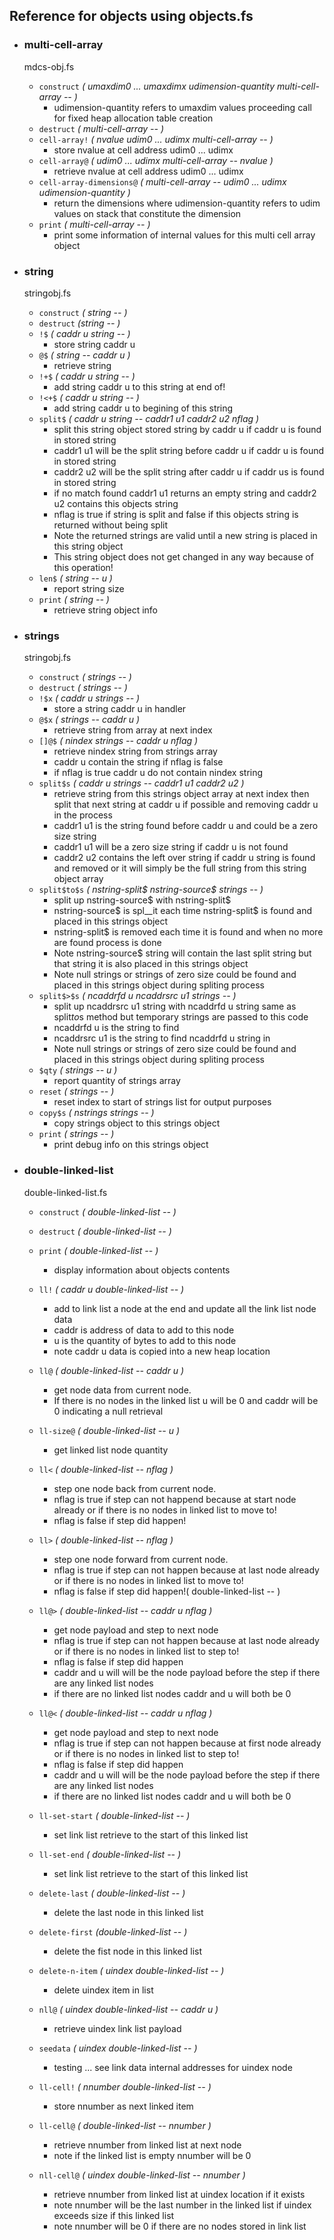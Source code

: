## Reference for objects using objects.fs

* ### multi-cell-array
  mdcs-obj.fs
  * `construct`                 _( umaxdim0 ... umaxdimx udimension-quantity multi-cell-array -- )_
      - udimension-quantity refers to umaxdim values proceeding call for fixed heap allocation table creation
  * `destruct`                  _( multi-cell-array -- )_
  * `cell-array!`               _( nvalue udim0 ... udimx multi-cell-array -- )_
      - store nvalue at cell address udim0 ... udimx
  * `cell-array@`               _( udim0 ... udimx multi-cell-array -- nvalue )_
      - retrieve nvalue at cell address udim0 ... udimx
  * `cell-array-dimensions@`    _( multi-cell-array -- udim0 ... udimx udimension-quantity )_
      - return the dimensions where udimension-quantity refers to udim values on stack that constitute the dimension  
  * `print`                     _( multi-cell-array -- )_
      - print some information of internal values for this multi cell array object

* ### string
  stringobj.fs
  * `construct`           _( string -- )_
  * `destruct`            _(string -- )_
  * `!$`                  _( caddr u string -- )_
      - store string caddr u
  * `@$`                  _( string -- caddr u )_
      - retrieve string
  * `!+$`                 _( caddr u string -- )_
      - add string caddr u to this string at end of!
  * `!<+$`                _( caddr u string -- )_
      - add string caddr u to begining of this string
  * `split$`              _( caddr u string -- caddr1 u1 caddr2 u2 nflag )_
      - split this string object stored string by caddr u if caddr u is found in stored string
      - caddr1 u1 will be the split string before caddr u if caddr u is found in stored string
      - caddr2 u2 will be the split string after caddr u if caddr us is found in stored string
      - if no match found caddr1 u1 returns an empty string and caddr2 u2 contains this objects string
      - nflag is true if string is split and false if this objects string is returned without being split
      - Note the returned strings are valid until a new string is placed in this string object
      - This string object does not get changed in any way because of this operation!
  * `len$`                _( string -- u )_
      - report string size
  * `print`               _( string -- )_
      - retrieve string object info

* ### strings
  stringobj.fs
  * `construct`           _( strings -- )_
  * `destruct`            _( strings -- )_
  * `!$x`                 _( caddr u strings -- )_
      - store a string caddr u in handler
  * `@$x`                 _( strings -- caddr u )_
      - retrieve string from array at next index
  * `[]@$`                _( nindex strings -- caddr u nflag )_
      - retrieve nindex string from strings array
      - caddr u contain the string if nflag is false
      - if nflag is true caddr u do not contain nindex string
  * `split$s`             _( caddr u strings -- caddr1 u1 caddr2 u2 )_
      - retrieve string from this strings object array at next index then split that next string at caddr u if possible and removing caddr u in the process
      - caddr1 u1 is the string found before caddr u and could be a zero size string
      - caddr1 u1 will be a zero size string if caddr u is not found
      - caddr2 u2 contains the left over string if caddr u string is found and removed or it will simply be the full string from this string object array
  * `split$to$s`          _( nstring-split$ nstring-source$ strings -- )_
      - split up nstring-source$ with nstring-split$
      - nstring-source$ is spl__it each time nstring-split$ is found and placed in this strings object
      - nstring-split$ is removed each time it is found and when no more are found process is done
      - Note nstring-source$ string will contain the last split string but that string it is also placed in this strings object
      - Note null strings or strings of zero size could be found and placed in this strings object during spliting process
  * `split$>$s`           _( ncaddrfd u ncaddrsrc u1 strings -- )_
      - split up ncaddrsrc u1 string with ncaddrfd u string same as split$to$s method but temporary strings are passed to this code
      - ncaddrfd u is the string to find
      - ncaddrsrc u1 is the string to find ncaddrfd u string in
      - Note null strings or strings of zero size could be found and placed in this strings object during spliting process
  * `$qty`                _( strings -- u )_
      - report quantity of strings array
  * `reset`               _( strings -- )_
      - reset index to start of strings list for output purposes
  * `copy$s`              _( nstrings strings -- )_
      - copy strings object to this strings object
  * `print`               _( strings -- )_
      - print debug info on this strings object

* ### double-linked-list
  double-linked-list.fs
  * `construct`     _( double-linked-list -- )_
  * `destruct`      _( double-linked-list -- )_
  * `print`         _( double-linked-list -- )_
      - display information about objects contents
  * `ll!`           _( caddr u double-linked-list -- )_
      - add to link list a node at the end and update all the link list node data
      - caddr  is address of data to add to this node
      - u is the quantity of bytes to add to this node
      - note caddr u data is copied into a new heap location
  * `ll@`           _( double-linked-list -- caddr u )_
      - get node data from current node.
      - If there is no nodes in the linked list u will be 0 and caddr will be 0 indicating a null retrieval
  * `ll-size@`      _( double-linked-list -- u )_
      - get linked list node quantity
  * `ll<`           _( double-linked-list -- nflag )_
      - step one node back from current node.
      - nflag is true if step can not happend because at start node already or if there is no nodes in linked list to move to!
      - nflag is false if step did happen!
  * `ll>`           _( double-linked-list -- nflag )_
      - step one node forward from current node.
      - nflag is true if step can not happen because at last node already or if there is no nodes in linked list to move to!
      - nflag is false if step did happen!( double-linked-list -- )

  * `ll@>`          _( double-linked-list -- caddr u nflag )_
      - get node payload and step to next node
      - nflag is true if step can not happen because at last node already or if there is no nodes in linked list to step to!
      - nflag is false if step did happen
      - caddr and u will will be the node payload before the step if there are any linked list nodes
      - if there are no linked list nodes caddr and u will both be 0
  * `ll@<`         _( double-linked-list -- caddr u nflag )_
      - get node payload and step to next node
      - nflag is true if step can not happen because at first node already or if there is no nodes in linked list to step to!
      - nflag is false if step did happen
      - caddr and u will will be the node payload before the step if there are any linked list nodes
      - if there are no linked list nodes caddr and u will both be 0
  * `ll-set-start`  _( double-linked-list -- )_
      - set link list retrieve to the start of this linked list
  * `ll-set-end`    _( double-linked-list -- )_
      - set link list retrieve to the start of this linked list
  * `delete-last`   _( double-linked-list -- )_
      - delete the last node in this linked list
  * `delete-first`  _(double-linked-list -- )_
      - delete the fist node in this linked list
  * `delete-n-item` _( uindex double-linked-list -- )_
      - delete uindex item in list
  * `nll@`          _( uindex double-linked-list -- caddr u )_
      - retrieve uindex link list payload
  * `seedata`       _( uindex double-linked-list -- )_
      - testing ... see link data internal addresses for uindex node
  * `ll-cell!`      _( nnumber double-linked-list -- )_
      - store nnumber as next linked item
  * `ll-cell@`      _( double-linked-list -- nnumber )_
      - retrieve nnumber from linked list at next node
      - note if the linked list is empty nnumber will be 0
  * `nll-cell@`     _( uindex double-linked-list -- nnumber )_
      - retrieve nnumber from linked list at uindex location if it exists
      - note nnumber will be the last number in the linked list if uindex exceeds size if this linked list
      - note nnumber will be 0 if there are no nodes stored in link list 
